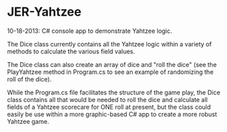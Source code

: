 JER-Yahtzee
===========

10-18-2013:
C# console app to demonstrate Yahtzee logic.

The Dice class currently contains all the Yahtzee logic within a variety of methods to calculate the various field values.

The Dice class can also create an array of dice and "roll the dice" (see the PlayYahtzee method in Program.cs to see an example of randomizing the roll of the dice).

While the Program.cs file facilitates the structure of the game play, the Dice class contains all that would be needed to roll the dice and calculate all fields of a Yahtzee scorecare for ONE roll at present, but the class could easily be use within a more graphic-based C# app to create a more robust Yahtzee game.
